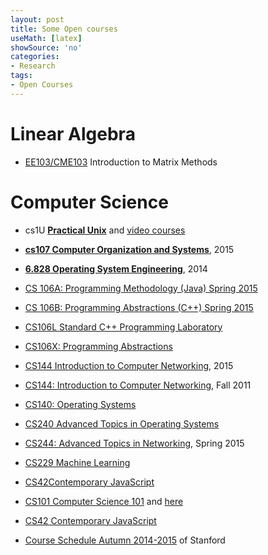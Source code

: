 ```yaml
---
layout: post
title: Some Open courses
useMath: [latex]
showSource: 'no'
categories:
- Research
tags:
- Open Courses
---
```



# Linear Algebra
 - [EE103/CME103][1] Introduction to Matrix Methods

# Computer Science
 - cs1U [**Practical Unix**][8] and [video courses][10]
 - [**cs107 Computer Organization and Systems**][14], 2015
 - [**6.828 Operating System Engineering**][20], 2014
 - [CS 106A: Programming Methodology (Java) Spring 2015][15]
 - [CS 106B: Programming Abstractions (C++) Spring 2015][16]
 - [CS106L Standard C++ Programming Laboratory][17]
 - [CS106X: Programming Abstractions][18]
 - [CS144 Introduction to Computer Networking][5], 2015
 - [CS144: Introduction to Computer Networking][6], Fall 2011
 - [CS140: Operating Systems][3]
 - [CS240 Advanced Topics in Operating Systems][4]
 - [CS244: Advanced Topics in Networking][2], Spring 2015
 - [CS229 Machine Learning][7]
 - [CS42Contemporary JavaScript][13]
 - [CS101 Computer Science 101][11] and [here][12]
 - [CS42 Contemporary JavaScript][19]

 - [Course Schedule Autumn 2014-2015][9] of Stanford



[20]: http://pdos.csail.mit.edu/6.828/2014/schedule.html
[19]: http://callbackjs.me/
[18]: http://web.stanford.edu/class/cs106x/
[17]: http://web.stanford.edu/class/cs106l/
[16]: http://web.stanford.edu/class/cs106b/
[15]: http://web.stanford.edu/class/cs106a/
[14]: http://web.stanford.edu/class/cs107/syllabus.html
[13]: http://callbackjs.me/
[12]: http://web.stanford.edu/class/cs101/index.html
[11]: http://cs101-class.org/
[10]: http://openclassroom.stanford.edu/MainFolder/CoursePage.php?course=PracticalUnix
[9]: http://cs.stanford.edu/courses/schedules/2014-2015.autumn.php
[8]: https://practicalunix.org/
[7]: http://cs229.stanford.edu/
[6]: http://www.scs.stanford.edu/11au-cs144/
[5]: https://lagunita.stanford.edu/courses/Engineering/CS-144/Winter2015/info
[4]: http://web.stanford.edu/class/cs240/
[3]: http://www.scs.stanford.edu/15wi-cs140/
[2]: http://web.stanford.edu/class/cs244/
[1]: http://web.stanford.edu/class/ee103/index.html

